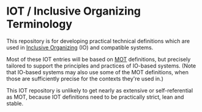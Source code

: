 # IOT / Inclusive Organizing Terminology
This repository is for developing practical technical definitions which are used in [Inclusive Organizing](https://docs.google.com/document/d/1_KwMbdghVVv1FODuy21QsXXXHsAKTLGc0YGT64oh0mg/edit?usp=sharing) (IO) and compatible systems.  

Most of these IOT entries will be based on [MOT](https://github.com/gcassel/Modular-Organizing-Terminology) definitions, but precisely tailored to support the principles and practices of IO-based systems.  (Note that IO-based systems may also use some of the MOT definitions, when those are sufficiently precise for the contexts they're used in.)

This IOT repository is unlikely to get nearly as extensive or self-referential as MOT, because IOT definitions need to be practically strict, lean and stable.
